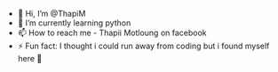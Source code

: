 - 👋 Hi, I’m @ThapiM
- 🌱 I’m currently learning python 
- 📫 How to reach me - Thapii Motloung on facebook 
- ⚡ Fun fact: I thought i could run away from coding but i found myself here 🤣

<!---
ThapiM/ThapiM is a ✨ special ✨ repository because its `README.md` (this file) appears on your GitHub profile.
You can click the Preview link to take a look at your changes.
--->
